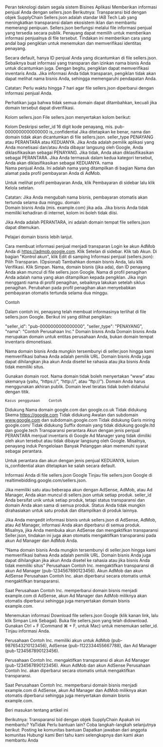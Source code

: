 Peran teknologi dalam segala sistem Bisines
Aplikasi
Memberikan informasi penjual Anda dengan sellers.json
Berikutnya: Transparansi bid dengan objek SupplyChain
Sellers.json adalah standar IAB Tech Lab yang meningkatkan transparansi dalam ekosistem iklan dan membantu memerangi penipuan. Sellers.json berfungsi melalui file informasi penjual yang tersedia secara publik. Penayang dapat memilih untuk memberikan informasi penjualnya di file tersebut. Tindakan ini memberikan cara yang andal bagi pengiklan untuk menemukan dan memverifikasi identitas penayang.

Secara default, hanya ID penjual Anda yang dicantumkan di file sellers.json. Sebaiknya buat informasi yang transparan dan izinkan nama bisnis Anda untuk dicantumkan juga. Dengan begitu, pengiklan dapat memverifikasi inventaris Anda. Jika informasi Anda tidak transparan, pengiklan tidak akan dapat melihat nama bisnis Anda, sehingga memengaruhi pendapatan Anda. 

Catatan: Perlu waktu hingga 7 hari agar file sellers.json diperbarui dengan informasi penjual Anda.

Perhatikan juga bahwa tidak semua domain dapat ditambahkan, kecuali jika domain tersebut dapat diverifikasi.

Kolom sellers.json
File sellers.json menyertakan kolom berikut:

Kolom	Deskripsi
seller_id	16 digit kode penayang, mis. pub-0000000000000000
is_confidential	Jika ditetapkan ke benar, nama dan domain tidak akan dicantumkan di file sellers.json.
seller_type	PENAYANG atau PERANTARA atau KEDUANYA. Jika Anda adalah pemilik aplikasi yang Anda monetisasi dan/atau Anda dibayar langsung oleh Google, Anda diklasifikasikan sebagai PENAYANG. Jika tidak, Anda akan diklasifikasikan sebagai PERANTARA. Jika Anda termasuk dalam kedua kategori tersebut, Anda akan diklasifikasikan sebagai KEDUANYA.
nama	
Nama penjual Anda. Ini adalah nama yang ditampilkan di bagian Nama dan alamat pada profil pembayaran Anda di AdMob. 

Untuk melihat profil pembayaran Anda, klik Pembayaran di sidebar lalu klik Kelola setelan. 

Catatan: Jika Anda mengubah nama bisnis, pembayaran otomatis akan tertunda selama dua minggu.
domain	
Domain bisnis Anda (mis. example.com) jika ada. Jika bisnis Anda tidak memiliki kehadiran di internet, kolom ini boleh tidak diisi.

Jika Anda adalah PERANTARA, ini adalah domain tempat file sellers.json dapat ditemukan.

Pelajari domain bisnis lebih lanjut.

Cara membuat informasi penjual menjadi transparan
Login ke akun AdMob Anda di https://admob.google.com.
Klik Setelan di sidebar.
Klik tab Akun.
Di bagian "Kontrol akun", klik Edit di samping Informasi penjual (sellers.json):
Pilih Transparan.
(Opsional) Tambahkan domain bisnis Anda, lalu klik Verifikasi. 
Klik Simpan. 
Nama, domain bisnis (jika ada), dan ID penayang Anda akan muncul di file sellers.json Google. Nama di profil penagihan Anda adalah nama yang akan ditampilkan kepada pengiklan. Jika ingin mengganti nama di profil penagihan, sebaiknya lakukan setelah siklus penagihan. Perubahan pada profil penagihan akan menyebabkan pembayaran otomatis tertunda selama dua minggu.

Contoh
 
Dalam contoh ini, penayang telah membuat informasinya terlihat di file sellers.json Google. Berikut ini yang dilihat pengiklan:
 
"seller_id": "pub-0000000000000000",
"seller_type": "PENAYANG",
"nama": "Contoh Perusahaan Inc."
Domain bisnis Anda
Domain bisnis Anda merupakan domain untuk entitas perusahaan Anda, bukan domain tempat inventaris dimonetisasi.

Nama domain bisnis Anda mungkin tersembunyi di seller.json hingga kami memverifikasi bahwa Anda adalah pemilik URL. Domain bisnis Anda juga dapat dihilangkan jika akun Anda disetel ke rahasia atau jika bisnis Anda tidak memiliki situs.

Gunakan domain root. Nama domain tidak boleh menyertakan “www” atau skemanya (yaitu, “https://”, “http://”, atau “ftp://”). Domain Anda harus menggunakan akhiran publik. Domain level teratas tidak boleh didahului dengan titik.

 	Kasus penggunaan	Contoh
Didukung	Nama domain	google.com dan google.co.uk
Tidak didukung	Skema	https://google.com
Tidak didukung	Awalan dan subdomain	www.google.com dan subdomain.google.com
Tidak didukung	Garis miring	google.com/
Tidak didukung	Suffix domain yang tidak didukung	google.ltd dan google.tech
Transparansi perantara 
Akun dengan jenis penjual PERANTARA menjual inventaris di Google Ad Manager yang tidak dimiliki oleh akun tersebut atau tidak dibayar langsung oleh Google. Misalnya, penayang induk Pengelolaan Banyak Pelanggan akan memenuhi syarat sebagai perantara.

Untuk perantara dan akun dengan jenis penjual KEDUANYA, kolom is_confidential akan ditetapkan ke salah secara default.

Informasi Anda di file sellers.json Google
Tinjau file sellers.json Google di realtimebidding.google.com/sellers.json.

Jika memiliki satu atau beberapa akun dengan AdSense, AdMob, atau Ad Manager, Anda akan muncul di sellers.json untuk setiap produk. seller_id Anda bersifat unik untuk setiap produk, tetapi status transparansi dan domain Anda akan sama di semua produk. Status Anda tidak mungkin dirahasiakan untuk satu produk dan ditampilkan di produk lainnya.

Jika Anda mengedit informasi bisnis untuk sellers.json di AdSense, AdMob, atau Ad Manager, informasi Anda akan diperbarui di semua produk. Misalnya, jika Anda membuka akun AdSense dan mengaktifkan transparansi Seller.json, tindakan ini juga akan otomatis mengaktifkan transparansi pada akun Ad Manager dan AdMob Anda.

"Nama domain bisnis Anda mungkin tersembunyi di seller.json hingga kami memverifikasi bahwa Anda adalah pemilik URL. Domain bisnis Anda juga dapat dihilangkan jika akun Anda disetel ke rahasia atau jika bisnis Anda tidak memiliki situs"
Perusahaan Contoh Inc. mengaktifkan transparansi di akun Ad Manager (pub-1234567890123456). Akun AdMob dan akun AdSense Perusahaan Contoh Inc. akan diperbarui secara otomatis untuk mengaktifkan transparansi.

Saat Perusahaan Contoh Inc. memperbarui domain bisnis menjadi example.com di AdSense, akun Ad Manager dan AdMob miliknya akan otomatis diperbarui sehingga juga menyertakan domain bisnis example.com.

Menemukan informasi
Download file sellers.json Google (klik kanan link, lalu klik Simpan Link Sebagai).
Buka file sellers.json yang telah didownload.
Gunakan Ctrl + F (Command ⌘ + F, untuk Mac) untuk menemukan seller_id.
Tinjau informasi Anda.

Perusahaan Contoh Inc. memiliki akun untuk AdMob (pub-9876543210123456), AdSense (pub-1122334455667788), dan Ad Manager (pub-1234567890123456).

Perusahaan Contoh Inc. mengaktifkan transparansi di akun Ad Manager (pub-1234567890123456). Akun AdMob dan akun AdSense Perusahaan Contoh Inc. akan diperbarui secara otomatis untuk mengaktifkan transparansi.

Saat Perusahaan Contoh Inc. 
memperbarui domain bisnis menjadi example.com di AdSense, akun Ad Manager dan AdMob miliknya akan otomatis diperbarui sehingga juga menyertakan domain bisnis example.com.

Beri masukan tentang artikel ini

Berikutnya: Transparansi bid dengan objek SupplyChain
Apakah ini membantu?
YaTidak
Perlu bantuan lain?
Coba langkah-langkah selanjutnya berikut:
Posting ke komunitas bantuan
Dapatkan jawaban dari anggota komunitas
Hubungi kami
Beri tahu kami selengkapnya dan kami akan membantu Anda
